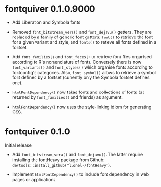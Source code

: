 
# fontquiver 0.1.0.9000

- Add Liberation and Symbola fonts

- Removed `font_bitstream_vera()` and `font_dejavu()` getters. They
  are replaced by a family of generic font getters: `font()` to
  retrieve the font for a given variant and style, and `fonts()` to
  retieve all fonts defined in a fontset.

- Add `font_families()` and `font_faces()` to retrieve font files
  organised according to R's nomenclature of fonts. Conversely there is
  now `font_variants()` and `font_styles()` which organise fonts
  according to fontconfig's categories. Also, `font_symbol()`
  allows to retrieve a symbol font defined by a fontset (currently
  only the Symbola fontset defines one).

- `htmlFontDependency()` now takes fonts and collections of fonts (as
  returned by `font_families()` and friends) as argument.

- `htmlFontDependency()` now uses the style-linking idiom for
  generating CSS.

# fontquiver 0.1.0

Initial release

- Add `font_bitstream_vera()` and `font_dejavu()`. The latter require
  installing the fontHeavy package from Github:
  `devtools::install_github("lionel-/fontHeavy")`.

- Implement `htmlFontDependency()` to include font dependency in web
  pages or applications.
